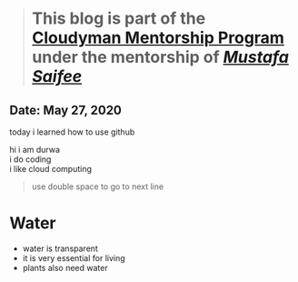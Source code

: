 > # This blog is part of the **[Cloudyman Mentorship Program](https://t.co/78sRvCvYiO?amp=1)** under the mentorship of *[Mustafa Saifee](https://www.linkedin.com/in/saifeemustafaq/)*

## Date: May 27, 2020
today i learned how to use github

hi i am durwa  
i do coding  
i like cloud computing  

> use double space to go to next line

# Water

- water is transparent
- it is very essential for living
- plants also need water
